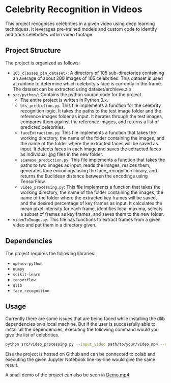 # Celebrity Recognition in Videos

This project recognises celebrities in a given video using deep learning techniques. It leverages pre-trained models and custom code to identify and track celebrities within video footage.

## Project Structure

The project is organized as follows:

*   `105_classes_pin_dataset/`: A directory of 105 sub-directories containing an average of about 200 images of 105 celebrities. This dataset is used at runtime to determine which celebrity's face is currently in the frame. The dataset can be extracted using dataset/archieve.zip
*   `src/python/`: Contains the python source code for the project.
    * The entire project is written in Python 3.x.
    *   `bfs_prediction.py`: This file implements a function for the celebrity recognition logic. It takes the paths to the test image folder and the reference images folder as input. It iterates through the test images, compares them against the reference images, and returns a list of predicted celebrities.
    *   `faceExtraction.py`: This file implements a function that takes the working directory, the name of the folder containing the images, and the name of the folder where the extracted faces will be saved as input. It detects faces in each image and saves the extracted faces as individual .jpg files in the new folder.
    *   `siamese_prediction.py`: This file implements a function that takes the paths to two images as input, reads the images, resizes them, generates face encodings using the face_recognition library, and returns the Euclidean distance between the encodings using TensorFlow.
    *   `video_processing.py`: This file implements a function that takes the working directory, the name of the folder containing the images, the name of the folder where the extracted key frames will be saved, and the desired percentage of key frames as input. It calculates the mean pixel intensity for each frame, identifies local maxima, selects a subset of frames as key frames, and saves them to the new folder.
*   `videoToImage.py`: This file has functions to extract frames from a given video and put them in a directory given.

## Dependencies

The project requires the following libraries:

*   `opencv-python`
*   `numpy`
*   `scikit-learn`
*   `tensorflow`
*   `dlib`
*   `face_recognition`


## Usage

Currently there are some issues that are being faced while installing the dlib dependencies on a local machine. But if the user is successfully able to install all the dependencies, executing the following command would you give the list of celebrities.

```bash
python src/video_processing.py --input_video path/to/your/video.mp4 --output_video path/to/output/video.mp4
```

Else the project is hosted on Github and can be connected to colab and executing the given Jupyter Notebook line-by-line would give the same result.

A small demo of the project can also be seen in [Demo.mp4](Demo.mp4)